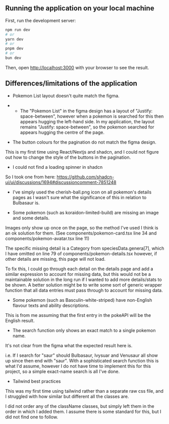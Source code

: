 ## Running the application on your local machine

First, run the development server:

```bash
npm run dev
# or
yarn dev
# or
pnpm dev
# or
bun dev
```

Then, open [http://localhost:3000](http://localhost:3000) with your browser to see the result.

## Differences/limitations of the application

* Pokemon List layout doesn't quite match the figma.
* * The "Pokemon List" in the figma design has a layout of "Justify: space-between", however when a pokemon is searched for this then appears hugging the left-hand side. In my application, the layout remains "Justify: space-between", so the pokemon searched for appears hugging the centre of the page.

* The button colours for the pagination do not match the figma design. 

This is my first time using React/Nextjs and shadcn, and I could not figure out how to change the style of the buttons in the pagination.

* I could not find a loading spinner in shadcn

So I took one from here: https://github.com/shadcn-ui/ui/discussions/1694#discussioncomment-7851248

* I've simply used the cherish-ball.png icon on all pokemon's details pages as I wasn't sure what the significance of this in relation to Bulbasaur is.

* Some pokemon (such as koraidon-limited-build) are missing an image and some details.

Images only show up once on the page, so the method I've used I think is an ok solution for them. (See components/pokemon-card.tsx line 34 and components/pokemon-avatar.tsx line 11)

The specific missing detail is a Category from speciesData.genera[7], which I have omitted on line 79 of components/pokemon-details.tsx however, if other details are missing, this page will not load.

To fix this, I could go through each detail on the details page and add a similar expression to account for missing data, but this would not be a maintainable solution in the long run if I wanted to add more details/stats to be shown.
A better solution might be to write some sort of generic wrapper function that all data entries must pass through to account for missing data.

* Some pokemon (such as Basculin-white-striped) have non-English flavour texts and ability descriptions. 

This is from me assuming that the first entry in the pokeAPI will be the English result.

* The search function only shows an exact match to a single pokemon name. 

It's not clear from the figma what the expected result here is.

i.e. If I search for "saur" should Bulbasaur, Ivysuar and Venusaur all show up since then end with "saur". With a sophisticated search function this is what I'd assume, however I do not have time to implement this for this project, so a simple exact-name search is all I've done.

* Tailwind best practices

This was my first time using tailwind rather than a separate raw css file, and I struggled with how similar but different all the classes are.

I did not order any of the className classes, but simply left them in the order in which I added them. I assume there is some standard for this, but I did not find one to follow.
